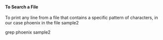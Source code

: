 
#### To Search a File
To print any line from a file that contains a specific pattern of characters, in our case phoenix in the file sample2

grep phoenix sample2
